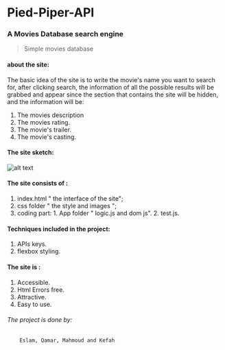 # Pied-Piper-API
### A Movies Database search engine
>Simple movies database

#### about the site:
The basic idea of the site is to write the movie's name you want to search for,
after clicking search, the information of all the possible results will be grabbed and
appear since the section that contains the site will be hidden, and the information will be:
  1. The movies description
  2. The movies rating.
  3. The movie's trailer.
  4. The movie's casting.

#### The site sketch:
![alt text](https://github.com/facg2/Pied-Piper-API/css/images/sketch.jpeg)


#### The site consists of :
  1. index.html " the interface of the site";
  2. css folder " the style and images ";
  3. coding part:
    1. App folder " logic.js and dom js".
    2. test.js.

#### Techniques included in the project:
  1. APIs keys.
  2. flexbox styling.

#### The site is :
  1. Accessible.
  2. Html Errors free.
  3. Attractive.
  4. Easy to use.

###### The project is done by:
        Eslam, Qamar, Mahmoud and Kefah
